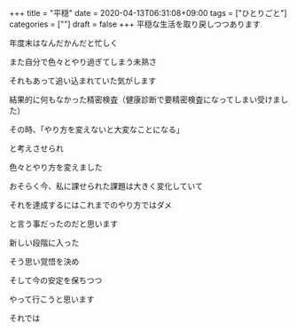 +++
title = "平穏"
date = 2020-04-13T06:31:08+09:00
tags = ["ひとりごと"]
categories = [""]
draft = false
+++
平穏な生活を取り戻しつつあります

年度末はなんだかんだと忙しく

また自分で色々とやり過ぎてしまう未熟さ

それもあって追い込まれていた気がします

結果的に何もなかった精密検査（健康診断で要精密検査になってしまい受けました）

その時、「やり方を変えないと大変なことになる」

と考えさせられ

色々とやり方を変えました

おそらく今、私に課せられた課題は大きく変化していて

それを達成するにはこれまでのやり方ではダメ

と言う事だったのだと思います

新しい段階に入った

そう思い覚悟を決め

そして今の安定を保ちつつ

やって行こうと思います

それでは
